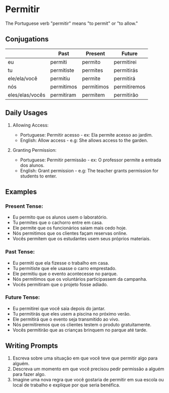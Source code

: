 # Permitir

The Portuguese verb "permitir" means "to permit" or "to allow."

## Conjugations

|                 | Past       | Present    | Future       |
| --------------- | ---------- | ---------- | ------------ |
| eu              | permiti    | permito    | permitirei   |
| tu              | permitiste | permites   | permitirás   |
| ele/ela/você    | permitiu   | permite    | permitirá    |
| nós             | permitimos | permitimos | permitiremos |
| eles/elas/vocês | permitiram | permitem   | permitirão   |

## Daily Usages

1. Allowing Access:

   - Portuguese: Permitir acesso - ex: Ela permite acesso ao jardim.
   - English: Allow access - e.g: She allows access to the garden.

2. Granting Permission:

   - Portuguese: Permitir permissão - ex: O professor permite a entrada dos alunos.
   - English: Grant permission - e.g: The teacher grants permission for students to enter.

## Examples

### Present Tense:

- Eu permito que os alunos usem o laboratório.
- Tu permites que o cachorro entre em casa.
- Ele permite que os funcionários saiam mais cedo hoje.
- Nós permitimos que os clientes façam reservas online.
- Vocês permitem que os estudantes usem seus próprios materiais.

### Past Tense:

- Eu permiti que ela fizesse o trabalho em casa.
- Tu permitiste que ele usasse o carro emprestado.
- Ele permitiu que o evento acontecesse no parque.
- Nós permitimos que os voluntários participassem da campanha.
- Vocês permitiram que o projeto fosse adiado.

### Future Tense:

- Eu permitirei que você saia depois do jantar.
- Tu permitirás que eles usem a piscina no próximo verão.
- Ele permitirá que o evento seja transmitido ao vivo.
- Nós permitiremos que os clientes testem o produto gratuitamente.
- Vocês permitirão que as crianças brinquem no parque até tarde.

## Writing Prompts

1. Escreva sobre uma situação em que você teve que permitir algo para alguém.
2. Descreva um momento em que você precisou pedir permissão a alguém para fazer algo.
3. Imagine uma nova regra que você gostaria de permitir em sua escola ou local de trabalho e explique por que seria benéfica.

